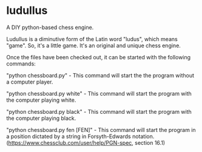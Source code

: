 # ludullus
A DIY python-based chess engine.

Ludullus is a diminutive form of the Latin word "ludus", which means "game". So, it's a little game. It's an original and unique chess engine.

Once the files have been checked out, it can be started with the following commands:

"python chessboard.py" - This command will start the the program without a computer player.

"python chessboard.py white" - This command will start the program with the computer playing white.

"python chessboard.py black" - This command will start the program with the computer playing black.

"python chessboard.py fen [FEN]" - This command will start the program in a position dictated by a string in Forsyth-Edwards notation. (https://www.chessclub.com/user/help/PGN-spec, section 16.1)
